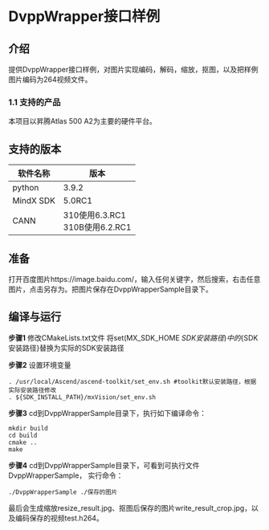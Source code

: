 
# DvppWrapper接口样例

## 介绍
提供DvppWrapper接口样例，对图片实现编码，解码，缩放，抠图，以及把样例图片编码为264视频文件。

### 1.1 支持的产品

本项目以昇腾Atlas 500 A2为主要的硬件平台。

## 支持的版本

| 软件名称 | 版本   |
| -------- | ------ |
| python    | 3.9.2     | 
| MindX SDK     |    5.0RC1    |
| CANN | 310使用6.3.RC1<br>310B使用6.2.RC1 |

## 准备
打开百度图片https://image.baidu.com/，输入任何关键字，然后搜索，右击任意图片，点击另存为。把图片保存在DvppWrapperSample目录下。

## 编译与运行
**步骤1** 修改CMakeLists.txt文件 将set(MX_SDK_HOME ${SDK安装路径}) 中的${SDK安装路径}替换为实际的SDK安装路径

**步骤2** 设置环境变量
```
. /usr/local/Ascend/ascend-toolkit/set_env.sh #toolkit默认安装路径，根据实际安装路径修改
. ${SDK_INSTALL_PATH}/mxVision/set_env.sh
```

**步骤3** cd到DvppWrapperSample目录下，执行如下编译命令：
```
mkdir build
cd build
cmake ..
make
```

**步骤4** cd到DvppWrapperSample目录下，可看到可执行文件DvppWrapperSample， 实行命令：
```
./DvppWrapperSample ./保存的图片
```
最后会生成缩放resize_result.jpg、抠图后保存的图片write_result_crop.jpg，以及编码保存的视频test.h264。